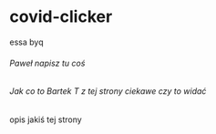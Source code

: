 # covid-clicker

essa byq

###### Paweł napisz tu coś

###### Jak co to Bartek T z tej strony ciekawe czy to widać

opis jakiś tej strony
